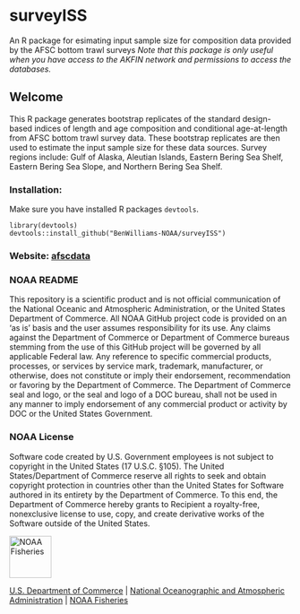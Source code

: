 # surveyISS

An R package for esimating input sample size for composition data provided by the AFSC bottom trawl surveys
*Note that this package is only useful when you have access to the AKFIN network and permissions to access the databases.*  

## Welcome 

This R package generates bootstrap replicates of the standard design-based indices of length
and age composition and conditional age-at-length from AFSC bottom trawl survey data. 
These bootstrap replicates are then used to estimate the input sample size for these data sources.
Survey regions include: Gulf of Alaska, Aleutian Islands, Eastern Bering Sea Shelf, 
Eastern Bering Sea Slope, and Northern Bering Sea Shelf.

### Installation:
Make sure you have installed R packages `devtools`.  
```
library(devtools)
devtools::install_github("BenWilliams-NOAA/surveyISS")
```

### Website: [afscdata](https://benwilliams-noaa.github.io/surveyISS/)

### NOAA README

This repository is a scientific product and is not official
communication of the National Oceanic and Atmospheric Administration, or
the United States Department of Commerce. All NOAA GitHub project code
is provided on an ‘as is’ basis and the user assumes responsibility for
its use. Any claims against the Department of Commerce or Department of
Commerce bureaus stemming from the use of this GitHub project will be
governed by all applicable Federal law. Any reference to specific
commercial products, processes, or services by service mark, trademark,
manufacturer, or otherwise, does not constitute or imply their
endorsement, recommendation or favoring by the Department of Commerce.
The Department of Commerce seal and logo, or the seal and logo of a DOC
bureau, shall not be used in any manner to imply endorsement of any
commercial product or activity by DOC or the United States Government.

### NOAA License

Software code created by U.S. Government employees is not subject to
copyright in the United States (17 U.S.C. §105). The United
States/Department of Commerce reserve all rights to seek and obtain
copyright protection in countries other than the United States for
Software authored in its entirety by the Department of Commerce. To this
end, the Department of Commerce hereby grants to Recipient a
royalty-free, nonexclusive license to use, copy, and create derivative
works of the Software outside of the United States.

<img src="https://raw.githubusercontent.com/nmfs-general-modeling-tools/nmfspalette/main/man/figures/noaa-fisheries-rgb-2line-horizontal-small.png" height="75" alt="NOAA Fisheries">

[U.S. Department of Commerce](https://www.commerce.gov/) | [National
Oceanographic and Atmospheric Administration](https://www.noaa.gov) |
[NOAA Fisheries](https://www.fisheries.noaa.gov/)
